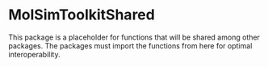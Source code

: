 # MolSimToolkitShared

This package is a placeholder for functions that will be shared
among other packages. The packages must import the functions
from here for optimal interoperability.


